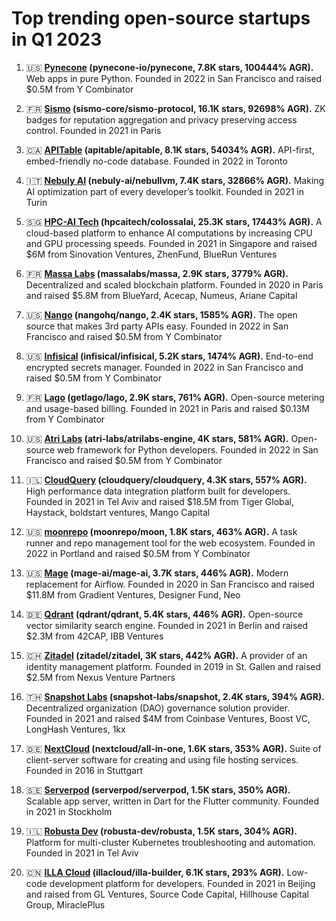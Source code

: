 # Top trending open-source startups in Q1 2023

1. 🇺🇸 **[Pynecone](https://pynecone.io/) (pynecone-io/pynecone, 7.8K stars, 100444% AGR).** Web apps in pure Python. Founded in 2022 in San Francisco and raised $0.5M from Y Combinator

2. 🇫🇷 **[Sismo](https://www.sismo.io/) (sismo-core/sismo-protocol, 16.1K stars, 92698% AGR).** ZK badges for reputation aggregation and privacy preserving access control. Founded in 2021 in Paris

3. 🇨🇦 **[APITable](https://apitable.com/) (apitable/apitable, 8.1K stars, 54034% AGR).** API-first, embed-friendly no-code database. Founded in 2022 in Toronto

4. 🇮🇹 **[Nebuly AI](https://www.nebuly.com/) (nebuly-ai/nebullvm, 7.4K stars, 32866% AGR).** Making AI optimization part of every developer’s toolkit. Founded in 2021 in Turin

5. 🇸🇬 **[HPC-AI Tech](https://www.hpcaitech.com/) (hpcaitech/colossalai, 25.3K stars, 17443% AGR).** A cloud-based platform to enhance AI computations by increasing CPU and GPU processing speeds. Founded in 2021 in Singapore and raised $6M from Sinovation Ventures, ZhenFund, BlueRun Ventures

6. 🇫🇷 **[Massa Labs](https://massa.net/) (massalabs/massa, 2.9K stars, 3779% AGR).** Decentralized and scaled blockchain platform. Founded in 2020 in Paris and raised $5.8M from BlueYard, Acecap, Numeus, Ariane Capital

7. 🇺🇸 **[Nango](https://www.nango.dev/) (nangohq/nango, 2.4K stars, 1585% AGR).** The open source that makes 3rd party APIs easy. Founded in 2022 in San Francisco and raised $0.5M from Y Combinator

8. 🇺🇸 **[Infisical](https://infisical.com/) (infisical/infisical, 5.2K stars, 1474% AGR).** End-to-end encrypted secrets manager. Founded in 2022 in San Francisco and raised $0.5M from Y Combinator

9. 🇫🇷 **[Lago](https://www.getlago.com/) (getlago/lago, 2.9K stars, 761% AGR).** Open-source metering and usage-based billing. Founded in 2021 in Paris and raised $0.13M from Y Combinator

10. 🇺🇸 **[Atri Labs](https://atrilabs.com/) (atri-labs/atrilabs-engine, 4K stars, 581% AGR).** Open-source web framework for Python developers. Founded in 2022 in San Francisco and raised $0.5M from Y Combinator

11. 🇮🇱 **[CloudQuery](https://www.cloudquery.io/) (cloudquery/cloudquery, 4.3K stars, 557% AGR).** High performance data integration platform built for developers. Founded in 2021 in Tel Aviv and raised $18.5M from Tiger Global, Haystack, boldstart ventures, Mango Capital

12. 🇺🇸 **[moonrepo](https://moonrepo.dev/) (moonrepo/moon, 1.8K stars, 463% AGR).** A task runner and repo management tool for the web ecosystem. Founded in 2022 in Portland and raised $0.5M from Y Combinator

13. 🇺🇸 **[Mage](https://www.mage.ai/) (mage-ai/mage-ai, 3.7K stars, 446% AGR).** Modern replacement for Airflow. Founded in 2020 in San Francisco and raised $11.8M from Gradient Ventures, Designer Fund, Neo

14. 🇩🇪 **[Qdrant](https://qdrant.tech/) (qdrant/qdrant, 5.4K stars, 446% AGR).** Open-source vector similarity search engine. Founded in 2021 in Berlin and raised $2.3M from 42CAP, IBB Ventures

15. 🇨🇭 **[Zitadel](https://zitadel.com/) (zitadel/zitadel, 3K stars, 442% AGR).** A provider of an identity management platform. Founded in 2019 in St. Gallen and raised $2.5M from Nexus Venture Partners

16. 🇹🇭 **[Snapshot Labs](https://snapshot.org/#/) (snapshot-labs/snapshot, 2.4K stars, 394% AGR).** Decentralized organization (DAO) governance solution provider. Founded in 2021 and raised $4M from Coinbase Ventures, Boost VC, LongHash Ventures, 1kx

17. 🇩🇪 **[NextCloud](https://nextcloud.com/) (nextcloud/all-in-one, 1.6K stars, 353% AGR).** Suite of client-server software for creating and using file hosting services. Founded in 2016 in Stuttgart

18. 🇸🇪 **[Serverpod](https://serverpod.dev/) (serverpod/serverpod, 1.5K stars, 350% AGR).** Scalable app server, written in Dart for the Flutter community. Founded in 2021 in Stockholm

19. 🇮🇱 **[Robusta Dev](https://home.robusta.dev/) (robusta-dev/robusta, 1.5K stars, 304% AGR).** Platform for multi-cluster Kubernetes troubleshooting and automation. Founded in 2021 in Tel Aviv

20. 🇨🇳 **[ILLA Cloud](https://www.illacloud.com/) (illacloud/illa-builder, 6.1K stars, 293% AGR).** Low-code development platform for developers. Founded in 2021 in Beijing and raised from GL Ventures, Source Code Capital, Hillhouse Capital Group, MiraclePlus
